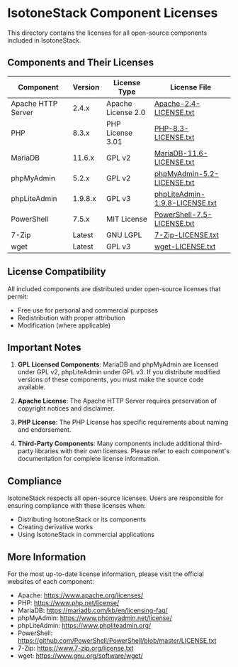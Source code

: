 # IsotoneStack Component Licenses

This directory contains the licenses for all open-source components included in IsotoneStack.

## Components and Their Licenses

| Component | Version | License Type | License File |
|-----------|---------|--------------|-------------|
| Apache HTTP Server | 2.4.x | Apache License 2.0 | [Apache-2.4-LICENSE.txt](Apache-2.4-LICENSE.txt) |
| PHP | 8.3.x | PHP License 3.01 | [PHP-8.3-LICENSE.txt](PHP-8.3-LICENSE.txt) |
| MariaDB | 11.6.x | GPL v2 | [MariaDB-11.6-LICENSE.txt](MariaDB-11.6-LICENSE.txt) |
| phpMyAdmin | 5.2.x | GPL v2 | [phpMyAdmin-5.2-LICENSE.txt](phpMyAdmin-5.2-LICENSE.txt) |
| phpLiteAdmin | 1.9.8.x | GPL v3 | [phpLiteAdmin-1.9.8-LICENSE.txt](phpLiteAdmin-1.9.8-LICENSE.txt) |
| PowerShell | 7.5.x | MIT License | [PowerShell-7.5-LICENSE.txt](PowerShell-7.5-LICENSE.txt) |
| 7-Zip | Latest | GNU LGPL | [7-Zip-LICENSE.txt](7-Zip-LICENSE.txt) |
| wget | Latest | GPL v3 | [wget-LICENSE.txt](wget-LICENSE.txt) |

## License Compatibility

All included components are distributed under open-source licenses that permit:
- Free use for personal and commercial purposes
- Redistribution with proper attribution
- Modification (where applicable)

## Important Notes

1. **GPL Licensed Components**: MariaDB and phpMyAdmin are licensed under GPL v2, phpLiteAdmin under GPL v3. If you distribute modified versions of these components, you must make the source code available.

2. **Apache License**: The Apache HTTP Server requires preservation of copyright notices and disclaimer.

3. **PHP License**: The PHP License has specific requirements about naming and endorsement.

4. **Third-Party Components**: Many components include additional third-party libraries with their own licenses. Please refer to each component's documentation for complete license information.

## Compliance

IsotoneStack respects all open-source licenses. Users are responsible for ensuring compliance with these licenses when:
- Distributing IsotoneStack or its components
- Creating derivative works
- Using IsotoneStack in commercial applications

## More Information

For the most up-to-date license information, please visit the official websites of each component:
- Apache: https://www.apache.org/licenses/
- PHP: https://www.php.net/license/
- MariaDB: https://mariadb.com/kb/en/licensing-faq/
- phpMyAdmin: https://www.phpmyadmin.net/license/
- phpLiteAdmin: https://www.phpliteadmin.org/
- PowerShell: https://github.com/PowerShell/PowerShell/blob/master/LICENSE.txt
- 7-Zip: https://www.7-zip.org/license.txt
- wget: https://www.gnu.org/software/wget/